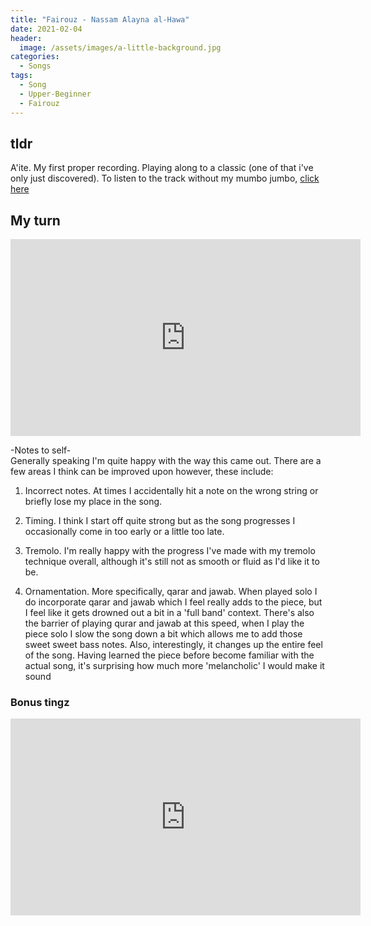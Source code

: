 ```yaml
---
title: "Fairouz - Nassam Alayna al-Hawa"
date: 2021-02-04
header:
  image: /assets/images/a-little-background.jpg
categories: 
  - Songs
tags:
  - Song   
  - Upper-Beginner 
  - Fairouz 
---
```

## tldr
A'ite. My first proper recording. Playing along to a classic (one of that i've only just discovered). To listen to the track without my mumbo jumbo, [click here](https://www.youtube.com/watch?v=2zW1kdmGins&ab_channel=Fairuz-Topic)


## My turn

<iframe width="560" height="315" src="https://www.youtube.com/embed/-wMVjNXOioA" frameborder="0" allow="accelerometer; autoplay; clipboard-write; encrypted-media; gyroscope; picture-in-picture" allowfullscreen></iframe>  

<br />

-Notes to self-  
 Generally speaking I'm quite happy with the way this came out. There are a few areas I think can be improved upon however, these include: 

1. Incorrect notes. At times I accidentally hit a note on the wrong string or briefly lose my place in the song. 

2. Timing. I think I start off quite strong but as the song progresses I occasionally come in too early or a little too late. 

3. Tremolo. I'm really happy with the progress I've made with my tremolo technique overall, although it's still not as smooth or fluid as I'd like it to be. 

4. Ornamentation. More specifically, qarar and jawab. When played solo I do incorporate qarar and jawab which I feel really adds to the piece, but I feel like it gets drowned out a bit in a 'full band' context. There's also the barrier of playing qurar and jawab at this speed, when I play the piece solo I slow the song down a bit which allows me to add those sweet sweet bass notes. Also, interestingly, it changes up the entire feel of the song. Having learned the piece before become familiar with the actual song, it's surprising how much more 'melancholic' I would make it sound

### Bonus tingz

<iframe width="560" height="315" src="https://www.youtube.com/embed/SDflpWIawLs" frameborder="0" allow="accelerometer; autoplay; clipboard-write; encrypted-media; gyroscope; picture-in-picture" allowfullscreen></iframe>

<br />